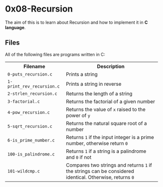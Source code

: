 <!DOCTYPE html>
<html>
  <head>
    <title>0x08-Recursion</title>
  </head>
  <body>
    <h1>0x08-Recursion</h1>
    <p>The aim of this is to learn about Recursion and how to implement it in <strong>C language</strong>.</p>
    <h2>Files</h2>
    <p>All of the following files are programs written in C:</p>
    <table>
      <tr>
        <th>Filename</th>
        <th>Description</th>
      </tr>
      <tr>
        <td><code>0-puts_recursion.c</code></td>
        <td>Prints a string</td>
      </tr>
      <tr>
        <td><code>1-print_rev_recursion.c</code></td>
        <td>Prints a string in reverse</td>
      </tr>
      <tr>
        <td><code>2-strlen_recursion.c</code></td>
        <td>Returns the length of a string</td>
      </tr>
      <tr>
        <td><code>3-factorial.c</code></td>
        <td>Returns the factorial of a given number</td>
      </tr>
      <tr>
        <td><code>4-pow_recursion.c</code></td>
        <td>Returns the value of <code>x</code> raised to the power of <code>y</code></td>
      </tr>
      <tr>
        <td><code>5-sqrt_recursion.c</code></td>
        <td>Returns the natural square root of a number</td>
      </tr>
      <tr>
        <td><code>6-is_prime_number.c</code></td>
        <td>Returns <code>1</code> if the input integer is a prime number, otherwise return <code>0</code></td>
      </tr>
      <tr>
        <td><code>100-is_palindrome.c</code></td>
        <td>Returns <code>1</code> if a string is a palindrome and <code>0</code> if not</td>
      </tr>
      <tr>
        <td><code>101-wildcmp.c</code></td>
        <td>Compares two strings and returns <code>1</code> if the strings can be considered identical. Otherwise, returns <code>0</code></td>
      </tr>
    </table>
  </body>
</html>